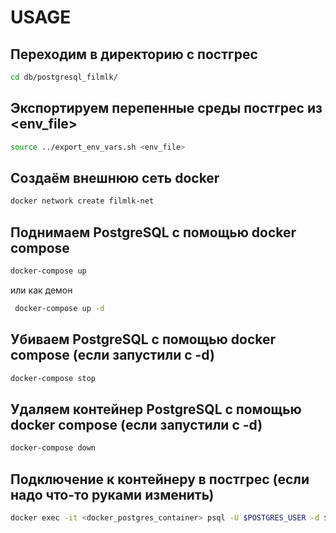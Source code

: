 # USAGE

## Переходим в директорию с постгрес
```bash
cd db/postgresql_filmlk/
```

## Экспортируем перепенные среды постгрес из <env_file>
```bash
source ../export_env_vars.sh <env_file>
```

## Создаём внешнюю сеть docker
```bash
docker network create filmlk-net
```


## Поднимаем PostgreSQL с помощью docker compose
```bash
docker-compose up
```
или как демон
```bash
 docker-compose up -d
```
## Убиваем PostgreSQL с помощью docker compose (если запустили с -d)
```bash
docker-compose stop
```

## Удаляем контейнер PostgreSQL с помощью docker compose (если запустили с -d)
```bash
docker-compose down
```

## Подключение к контейнеру в постгрес (если надо что-то руками изменить)
```bash
docker exec -it <docker_postgres_container> psql -U $POSTGRES_USER -d $POSTGRES_DB
```

